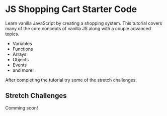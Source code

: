 # JS Shopping Cart Starter Code

 Learn vanilla JavaScript by creating a shopping system. This tutorial covers many of the core concepts of vanilla JS along with a couple advanced topics. 

 - Variables 
 - Functions 
 - Arrays
 - Objects 
 - Events
 - and more!


 After completing the tutorial try some of the stretch challenges. 

 ## Stretch Challenges 

Comming soon!

<!--

- Add another field for each item added to the cart this will contain an SKU number. 
-

-->
